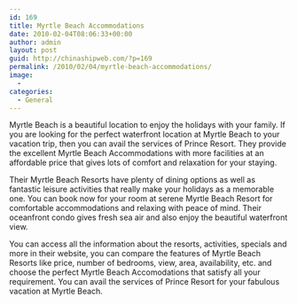 ```yaml
---
id: 169
title: Myrtle Beach Accommodations
date: 2010-02-04T08:06:33+00:00
author: admin
layout: post
guid: http://chinashipweb.com/?p=169
permalink: /2010/02/04/myrtle-beach-accommodations/
image:
  - 
categories:
  - General
---
```

Myrtle Beach is a beautiful location to enjoy the holidays with your family. If you are looking for the perfect waterfront location at Myrtle Beach to your vacation trip, then you can avail the services of Prince Resort. They provide the excellent Myrtle Beach Accommodations with more facilities at an affordable price that gives lots of comfort and relaxation for your staying.

Their Myrtle Beach Resorts have plenty of dining options as well as fantastic leisure activities that really make your holidays as a memorable one. You can book now for your room at serene Myrtle Beach Resort for comfortable accommodations and relaxing with peace of mind. Their oceanfront condo gives fresh sea air and also enjoy the beautiful waterfront view.

You can access all the information about the resorts, activities, specials and more in their website, you can compare the features of Myrtle Beach Resorts like price, number of bedrooms, view, area, availability, etc. and choose the perfect Myrtle Beach Accomodations that satisfy all your requirement. You can avail the services of Prince Resort for your fabulous vacation at Myrtle Beach.